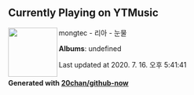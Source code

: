 ## Currently Playing on YTMusic

[<img align="left" width="100" src="https://i.ytimg.com/vi/pjSzwvTk84w/hqdefault.jpg?sqp=-oaymwEWCMACELQBIAQqCghQEJADGFogjgJIWg&rs">](https://music.youtube.com/channel/UCDykmS6e7eaHFc0Qxmmn-zQ)

mongtec - 리아 - 눈물

**Albums**: undefined

Last updated at 2020. 7. 16. 오후 5:41:41

#### Generated with [20chan/github-now](https://github.com/20chan/github-now)


<!--
**20chan/20chan** is a ✨ _special_ ✨ repository because its `README.md` (this file) appears on your GitHub profile.

Here are some ideas to get you started:

- 🔭 I’m currently working on ...
- 🌱 I’m currently learning ...
- 👯 I’m looking to collaborate on ...
- 🤔 I’m looking for help with ...
- 💬 Ask me about ...
- 📫 How to reach me: ...
- 😄 Pronouns: ...
- ⚡ Fun fact: ...
-->
